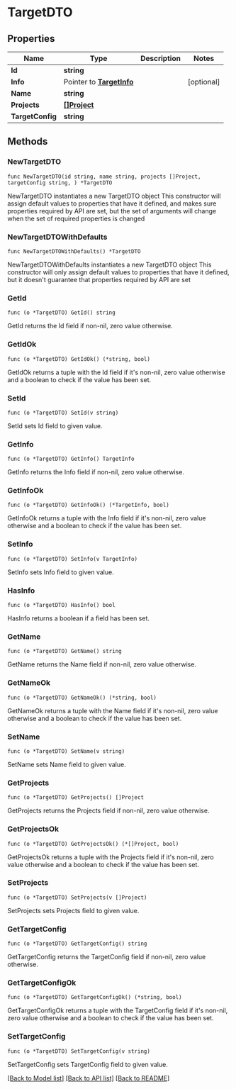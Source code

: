 # TargetDTO

## Properties

Name | Type | Description | Notes
------------ | ------------- | ------------- | -------------
**Id** | **string** |  | 
**Info** | Pointer to [**TargetInfo**](TargetInfo.md) |  | [optional] 
**Name** | **string** |  | 
**Projects** | [**[]Project**](Project.md) |  | 
**TargetConfig** | **string** |  | 

## Methods

### NewTargetDTO

`func NewTargetDTO(id string, name string, projects []Project, targetConfig string, ) *TargetDTO`

NewTargetDTO instantiates a new TargetDTO object
This constructor will assign default values to properties that have it defined,
and makes sure properties required by API are set, but the set of arguments
will change when the set of required properties is changed

### NewTargetDTOWithDefaults

`func NewTargetDTOWithDefaults() *TargetDTO`

NewTargetDTOWithDefaults instantiates a new TargetDTO object
This constructor will only assign default values to properties that have it defined,
but it doesn't guarantee that properties required by API are set

### GetId

`func (o *TargetDTO) GetId() string`

GetId returns the Id field if non-nil, zero value otherwise.

### GetIdOk

`func (o *TargetDTO) GetIdOk() (*string, bool)`

GetIdOk returns a tuple with the Id field if it's non-nil, zero value otherwise
and a boolean to check if the value has been set.

### SetId

`func (o *TargetDTO) SetId(v string)`

SetId sets Id field to given value.


### GetInfo

`func (o *TargetDTO) GetInfo() TargetInfo`

GetInfo returns the Info field if non-nil, zero value otherwise.

### GetInfoOk

`func (o *TargetDTO) GetInfoOk() (*TargetInfo, bool)`

GetInfoOk returns a tuple with the Info field if it's non-nil, zero value otherwise
and a boolean to check if the value has been set.

### SetInfo

`func (o *TargetDTO) SetInfo(v TargetInfo)`

SetInfo sets Info field to given value.

### HasInfo

`func (o *TargetDTO) HasInfo() bool`

HasInfo returns a boolean if a field has been set.

### GetName

`func (o *TargetDTO) GetName() string`

GetName returns the Name field if non-nil, zero value otherwise.

### GetNameOk

`func (o *TargetDTO) GetNameOk() (*string, bool)`

GetNameOk returns a tuple with the Name field if it's non-nil, zero value otherwise
and a boolean to check if the value has been set.

### SetName

`func (o *TargetDTO) SetName(v string)`

SetName sets Name field to given value.


### GetProjects

`func (o *TargetDTO) GetProjects() []Project`

GetProjects returns the Projects field if non-nil, zero value otherwise.

### GetProjectsOk

`func (o *TargetDTO) GetProjectsOk() (*[]Project, bool)`

GetProjectsOk returns a tuple with the Projects field if it's non-nil, zero value otherwise
and a boolean to check if the value has been set.

### SetProjects

`func (o *TargetDTO) SetProjects(v []Project)`

SetProjects sets Projects field to given value.


### GetTargetConfig

`func (o *TargetDTO) GetTargetConfig() string`

GetTargetConfig returns the TargetConfig field if non-nil, zero value otherwise.

### GetTargetConfigOk

`func (o *TargetDTO) GetTargetConfigOk() (*string, bool)`

GetTargetConfigOk returns a tuple with the TargetConfig field if it's non-nil, zero value otherwise
and a boolean to check if the value has been set.

### SetTargetConfig

`func (o *TargetDTO) SetTargetConfig(v string)`

SetTargetConfig sets TargetConfig field to given value.



[[Back to Model list]](../README.md#documentation-for-models) [[Back to API list]](../README.md#documentation-for-api-endpoints) [[Back to README]](../README.md)


